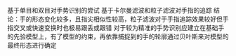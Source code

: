 基于单目和双目对手势识别的尝试
基于卡尔曼滤波和粒子滤波对手指的追踪
结论：手的形态变化较多，且指尖相似性较高，粒子滤波对于手指追踪效果较好但手指交叉或快速变换时也极易跟丢或跟错
对于较为精准的手势识别应建立在基础手的先验模型上，有了模型的约束，再依靠捕捉到的手的轮廓通过贝叶斯来对模型的最终形态进行确定
